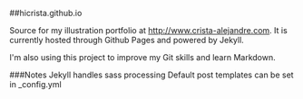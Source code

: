 ##hicrista.github.io

Source for my illustration portfolio at http://www.crista-alejandre.com. It is currently hosted through Github Pages and powered by Jekyll. 

I'm also using this project to improve my Git skills and learn Markdown. 

###Notes
Jekyll handles sass processing
Default post templates can be set in _config.yml